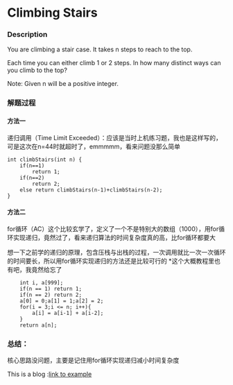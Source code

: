 # Climbing Stairs
###  Description
You are climbing a stair case. It takes n steps to reach to the top.

Each time you can either climb 1 or 2 steps. In how many distinct ways can you climb to the top?

Note: Given n will be a positive integer.
###   解题过程
####    方法一
递归调用（Time Limit Exceeded）：应该是当时上机练习题，我也是这样写的，可是这次在n=44时就超时了，emmmmm，看来问题没那么简单
```
int climbStairs(int n) {
    if(n==1)
        return 1;
    if(n==2)
        return 2;
    else return climbStairs(n-1)+climbStairs(n-2);
}
```
####   方法二
for循环（AC）这个比较玄学了，定义了一个不是特别大的数组（1000），用for循环实现递归，竟然过了，看来递归算法的时间复杂度真的高，比for循环都要大

想一下之前学的递归的原理，包含压栈与出栈的过程，一次调用就比一次一次循环的时间要长，所以用for循环实现递归的方法还是比较可行的
*这个大概教程里也有吧，我竟然给忘了
```
    int i, a[999];
    if(n == 1) return 1;
    if(n == 2) return 2;
    a[0] = 0;a[1] = 1;a[2] = 2;
    for(i = 3;i <= n; i++){
        a[i] = a[i-1] + a[i-2];
    }
    return a[n];
```

### 总结：
核心思路没问题，主要是记住用for循环实现递归减小时间复杂度

This is a blog :[link to example](https://www.cnblogs.com/yxysuanfa/p/7001285.html)
